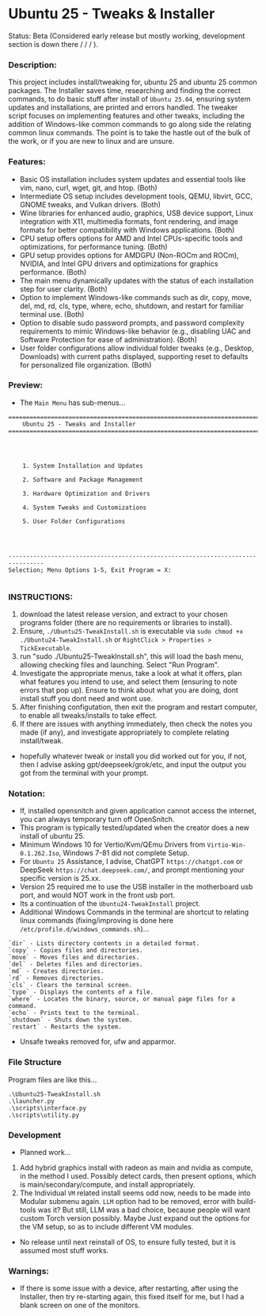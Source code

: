 # Ubuntu 25 - Tweaks & Installer
Status: Beta (Considered early release but mostly working, development section is down there \/ \/ \/ ).

### Description:
This project includes install/tweaking for, ubuntu 25 and ubuntu 25 common packages. The Installer saves time, researching and finding the correct commands, to do basic stuff after install of `Ubuntu 25.04`, ensuring system updates and installations, are printed and errors handled. The tweaker script focuses on implementing features and other tweaks, including the addition of Windows-like common commands to go along side the relating common linux commands. The point is to take the hastle out of the bulk of the work, or if you are new to linux and are unsure.

### Features:
- Basic OS installation includes system updates and essential tools like vim, nano, curl, wget, git, and htop. (Both)
- Intermediate OS setup includes development tools, QEMU, libvirt, GCC, GNOME tweaks, and Vulkan drivers. (Both)
- Wine libraries for enhanced audio, graphics, USB device support, Linux integration with X11, multimedia formats, font rendering, and image formats for better compatibility with Windows applications. (Both)
- CPU setup offers options for AMD and Intel CPUs-specific tools and optimizations, for performance tuning. (Both)
- GPU setup provides options for AMDGPU (Non-ROCm and ROCm), NVIDIA, and Intel GPU drivers and optimizations for graphics performance. (Both)
- The main menu dynamically updates with the status of each installation step for user clarity. (Both)
- Option to implement Windows-like commands such as dir, copy, move, del, md, rd, cls, type, where, echo, shutdown, and restart for familiar terminal use. (Both)
- Option to disable sudo password prompts, and password complexity requirements to mimic Windows-like behavior (e.g., disabling UAC and Software Protection for ease of administration). (Both)
- User folder configurations allow individual folder tweaks (e.g., Desktop, Downloads) with current paths displayed, supporting reset to defaults for personalized file organization. (Both)

### Preview:
- The `Main Menu` has sub-menus...
```
================================================================================
    Ubuntu 25 - Tweaks and Installer
================================================================================




    1. System Installation and Updates

    2. Software and Package Management

    3. Hardware Optimization and Drivers

    4. System Tweaks and Customizations

    5. User Folder Configurations




--------------------------------------------------------------------------------
Selection; Menu Options 1-5, Exit Program = X: 


```


### INSTRUCTIONS:
1. download the latest release version, and extract to your chosen programs folder (there are no requirements or libraries to install). 
2. Ensure, `./Ubuntu25-TweakInstall.sh` is executable via `sudo chmod +x ./Ubuntu24-TweakInstall.sh` or `RightClick > Properties > TickExecutable`.
3. run "sudo ./Ubuntu25-TweakInstall.sh", this will load the bash menu, allowing checking files and launching. Select "Run Program".
4. Investigate the appropriate menus, take a look at what it offers, plan what features you intend to use, and select them (ensuring to note errors that pop up). Ensure to think about what you are doing, dont install stuff you dont need and wont use.
5. After finishing configutation, then exit the program and restart computer, to enable all tweaks/installs to take effect. 
6. If there are issues with anything immediately, then check the notes you made (if any), and investigate appropriately to complete relating install/tweak.
- hopefully whatever tweak or install you did worked out for you, if not, then I advise asking gpt/deepseek/grok/etc, and input the output you got from the terminal with your prompt.

### Notation:
- If, installed opensnitch and given application cannot access the internet, you can always temporary turn off OpenSnitch. 
- This program is typically tested/updated when the creator does a new install of ubuntu 25. 
- Minimum Windows 10 for Vertio/Kvm/QEmu Drivers from `Virtio-Win-0.1.262.Iso`, Windows 7-81 did not complete Setup.  
- For `Ubuntu 25` Assistance, I advise, ChatGPT `https://chatgpt.com` or DeepSeek `https://chat.deepseek.com/`, and prompt mentioning your specific version is 25.xx.
- Version 25 required me to use the USB installer in the motherboard usb port, and would NOT work in the front usb port.
- Its a continuation of the `Ubuntu24-TweakInstall` project.
- Additional Windows Commands in the terminal are shortcut to relating linux commands  (fixing/improving is done here `/etc/profile.d/windows_commands.sh`)...
```
`dir` - Lists directory contents in a detailed format.
`copy` - Copies files and directories.
`move` - Moves files and directories.
`del` - Deletes files and directories.
`md` - Creates directories.
`rd` - Removes directories.
`cls` - Clears the terminal screen.
`type` - Displays the contents of a file.
`where` - Locates the binary, source, or manual page files for a command.
`echo` - Prints text to the terminal.
`shutdown` - Shuts down the system.
`restart` - Restarts the system.
```
- Unsafe tweaks removed for, ufw and apparmor.

### File Structure
Program files are like this...
```
.\Ubuntu25-TweakInstall.sh
.\launcher.py
.\scripts\interface.py
.\scripts\utility.py
```

### Development 
- Planned work...
1. Add hybrid graphics install with radeon as main and nvidia as compute, in the method I used. Possibly detect cards, then present options, which is main/secondary/compute, and install appropriately.
2. The Individual `VM` related install seems odd now, needs to be made into Modular submenu again. `LLM` option had to be removed, error with build-tools was it? But still, LLM was a bad choice, because people will want custom Torch version possibly. Maybe Just expand out the options for the VM setup, so as to include different VM modules.
- No release until next reinstall of OS, to ensure fully tested, but it is assumed most stuff works. 

### Warnings:
- If there is some issue with a device, after restarting, after using the Installer, then try re-starting again, this fixed itself for me, but I had a blank screen on one of the monitors.
